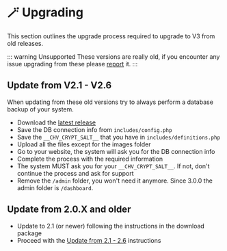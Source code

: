 # 🪄 Upgrading

This section outlines the upgrade process required to upgrade to V3 from old releases.

::: warning Unsupported
These versions are really old, if you encounter any issue upgrading from these please [report](https://chv.to/open-bug) it.
:::

## Update from V2.1 - V2.6

When updating from these old versions try to always perform a database backup of your system.

* Download the [latest release](https://chevereto.com/panel/downloads)
* Save the DB connection info from `includes/config.php`
* Save the `__CHV_CRYPT_SALT__` that you have in `includes/definitions.php`
* Upload all the files except for the images folder
* Go to your website, the system will ask you for the DB connection info
* Complete the process with the required information
* The system MUST ask you for your `__CHV_CRYPT_SALT__`. If not, don't continue the process and ask for support
* Remove the `/admin` folder, you won't need it anymore. Since 3.0.0 the admin folder is `/dashboard`.

## Update from 2.0.X and older

* Update to 2.1 (or newer) following the instructions in the download package
* Proceed with the [Update from 2.1 - 2.6](#update-from-v2-1-v2-6) instructions
